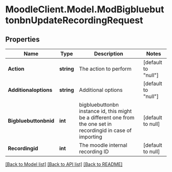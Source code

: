 # MoodleClient.Model.ModBigbluebuttonbnUpdateRecordingRequest

## Properties

Name | Type | Description | Notes
------------ | ------------- | ------------- | -------------
**Action** | **string** | The action to perform | [default to "null"]
**Additionaloptions** | **string** | Additional options | [default to "null"]
**Bigbluebuttonbnid** | **int** | bigbluebuttonbn instance id, this might be a different one from the one set in recordingid in case of importing | [default to null]
**Recordingid** | **int** | The moodle internal recording ID | [default to null]

[[Back to Model list]](../README.md#documentation-for-models) [[Back to API list]](../README.md#documentation-for-api-endpoints) [[Back to README]](../README.md)


